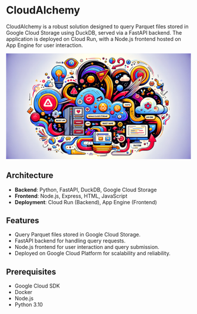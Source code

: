 # CloudAlchemy

CloudAlchemy is a robust solution designed to query Parquet files stored in Google Cloud Storage using DuckDB, served via a FastAPI backend. The application is deployed on Cloud Run, with a Node.js frontend hosted on App Engine for user interaction.

![CloudAlchemy](assets/cloudalchemy.webp)

## Architecture

- **Backend**: Python, FastAPI, DuckDB, Google Cloud Storage
- **Frontend**: Node.js, Express, HTML, JavaScript
- **Deployment**: Cloud Run (Backend), App Engine (Frontend)

## Features

- Query Parquet files stored in Google Cloud Storage.
- FastAPI backend for handling query requests.
- Node.js frontend for user interaction and query submission.
- Deployed on Google Cloud Platform for scalability and reliability.

## Prerequisites

- Google Cloud SDK
- Docker
- Node.js
- Python 3.10
